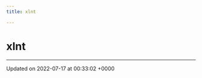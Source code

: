 ```yaml
---
title: xlnt

---
```


# xlnt








-------------------------------

Updated on 2022-07-17 at 00:33:02 +0000